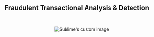  <h2> Fraudulent Transactional Analysis & Detection</h2><br>
 
 <p align="center">
  <img src="https://github.com/waldyr/Sublime-Installer/blob/master/sublime_text.png?raw=true" alt="Sublime's custom image"/>
</p>
